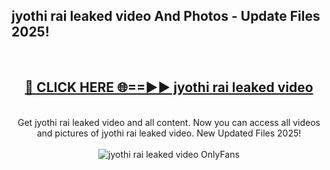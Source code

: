 <h2>jyothi rai leaked video And Photos - Update Files 2025!</h2>
<br>
<div align="center">
<h2><a href="https://linkcuts.com/hfmhzwbr" rel="nofollow">🔴 CLICK HERE 🌐==►► jyothi rai leaked video</a></h2>
<br>
Get jyothi rai leaked video and all content. Now you can access all videos and pictures of jyothi rai leaked video. New Updated Files 2025!
<br>
<br>
<a href="https://linkcuts.com/hfmhzwbr" rel="nofollow" data-target="animated-image.originalLink"><img src="https://i.ibb.co.com/WyWwxjT/player-gif2.gif" alt="jyothi rai leaked video OnlyFans" style="max-width: 100%; display: inline-block;" data-target="animated-image.originalImage"></a>
</div>
<br>
